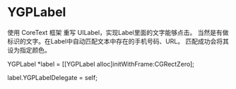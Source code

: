 # YGPLabel

使用 CoreText 框架 重写 UILabel，实现Label里面的文字能够点击。
当然是有做标识的文字。在Label中自动匹配文本中存在的手机号码、URL。
匹配成功会将其设为指定颜色。

YGPLabel *label = [[YGPLabel alloc]initWithFrame:CGRectZero];

label.YGPLabelDelegate = self;
